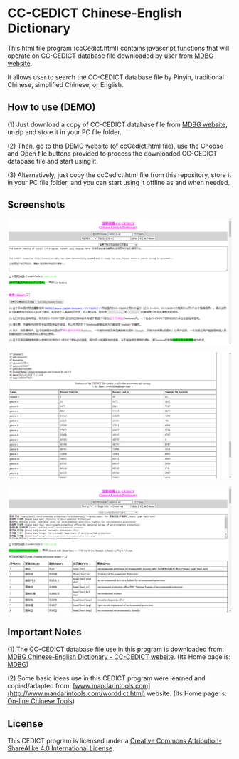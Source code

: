 # CC-CEDICT Chinese-English Dictionary

This html file program (ccCedict.html) contains javascript functions that will operate on CC-CEDICT database file downloaded by user from [MDBG website](https://www.mdbg.net/chinese/dictionary?page=cc-cedict).

It allows user to search the CC-CEDICT database file by Pinyin, traditional Chinese, simplified Chinese, or English.


## How to use (DEMO)

(1) Just download a copy of CC-CEDICT database file from [MDBG website](https://www.mdbg.net/chinese/dictionary?page=cc-cedict), unzip and store it in your PC file folder.

(2) Then, go to this [DEMO website](https://www.selftalkzone.com/demoGitHub/cedict/ccCedict.html) (of ccCedict.html file), use the Choose and Open file buttons provided to process the downloaded CC-CEDICT database file and start using it.

(3) Alternatively, just copy the ccCedict.html file from this repository, store it in your PC file folder, and you can start using it offline as and when needed.


## Screenshots

![Screenshot showing successful loading of cedict_ts.u8 file](screenShot-1.png)

![Screenshot showing Statistics of the cedict_ts.u8 file after processing and sorting](screenShot-2.png)

![Screenshot showing searching results of cedict_ts.u8 file](screenShot-3.png)


## Important Notes

(1) The CC-CEDICT database file use in this program is downloaded from: [MDBG Chinese-English Dictionary - CC-CEDICT website](https://www.mdbg.net/chinese/dictionary?page=cc-cedict). (Its Home page is: [MDBG](https://www.mdbg.net/))

(2) Some basic ideas use in this CEDICT program were learned and copied/adapted from: [www.mandarintools.com](http://www.mandarintools.com/worddict.html) website. (Its Home page is: [On-line Chinese Tools](https://www.mandarintools.com/))


## License

This CEDICT program is licensed under a [Creative Commons Attribution-ShareAlike 4.0 International License](https://creativecommons.org/licenses/by-sa/4.0/).